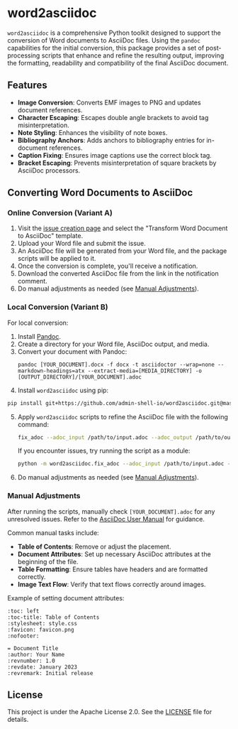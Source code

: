 # word2asciidoc

`word2asciidoc` is a comprehensive Python toolkit designed to support the conversion of Word documents to AsciiDoc files. Using the `pandoc` capabilities for the initial conversion, this package provides a set of post-processing scripts that enhance and refine the resulting output, improving the formatting, readability and compatibility of the final AsciiDoc document.

## Features

- **Image Conversion**: Converts EMF images to PNG and updates document references.
- **Character Escaping**: Escapes double angle brackets to avoid tag misinterpretation.
- **Note Styling**: Enhances the visibility of note boxes.
- **Bibliography Anchors**: Adds anchors to bibliography entries for in-document references.
- **Caption Fixing**: Ensures image captions use the correct block tag.
- **Bracket Escaping**: Prevents misinterpretation of square brackets by AsciiDoc processors.

## Converting Word Documents to AsciiDoc

### Online Conversion (Variant A)

1. Visit the [issue creation page](https://github.com/admin-shell-io/word2asciidoc/issues/new/choose) and select the "Transform Word Document to AsciiDoc" template.
2. Upload your Word file and submit the issue.
3. An AsciiDoc file will be generated from your Word file, and the package scripts will be applied to it. 
4. Once the conversion is complete, you'll receive a notification.
5. Download the converted AsciiDoc file from the link in the notification comment.
6. Do manual adjustments as needed (see [Manual Adjustments](#manual-adjustments)).

### Local Conversion (Variant B)

For local conversion:

1. Install [Pandoc](https://pandoc.org/installing.html).
2. Create a directory for your Word file, AsciiDoc output, and media.
3. Convert your document with Pandoc:
   ```shell
   pandoc [YOUR_DOCUMENT].docx -f docx -t asciidoctor --wrap=none --markdown-headings=atx --extract-media=[MEDIA_DIRECTORY] -o [OUTPUT_DIRECTORY]/[YOUR_DOCUMENT].adoc
   ```
4. Install `word2asciidoc` using pip:
```bash
pip install git+https://github.com/admin-shell-io/word2asciidoc.git@master
```
5. Apply `word2asciidoc` scripts to refine the AsciiDoc file with the following command:
    ```bash
    fix_adoc --adoc_input /path/to/input.adoc --adoc_output /path/to/output.adoc
    ```
    
    If you encounter issues, try running the script as a module:
    
    ```bash
    python -m word2asciidoc.fix_adoc --adoc_input /path/to/input.adoc --adoc_output /path/to/output.adoc
    ```
6. Do manual adjustments as needed (see [Manual Adjustments](#manual-adjustments)).

### Manual Adjustments

After running the scripts, manually check `[YOUR_DOCUMENT].adoc` for any unresolved issues. Refer to the [AsciiDoc User Manual](https://docs.asciidoctor.org/asciidoc/latest/) for guidance.

Common manual tasks include:

- **Table of Contents**: Remove or adjust the placement.
- **Document Attributes**: Set up necessary AsciiDoc attributes at the beginning of the file.
- **Table Formatting**: Ensure tables have headers and are formatted correctly.
- **Image Text Flow**: Verify that text flows correctly around images.

Example of setting document attributes:

```asciidoc
:toc: left
:toc-title: Table of Contents
:stylesheet: style.css
:favicon: favicon.png
:nofooter:

= Document Title
:author: Your Name
:revnumber: 1.0
:revdate: January 2023
:revremark: Initial release
```

## License

This project is under the Apache License 2.0. See the [LICENSE](LICENSE) file for details.
